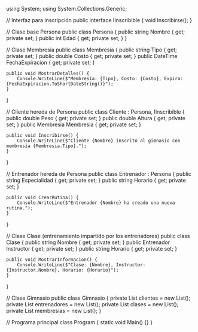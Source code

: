 using System;
using System.Collections.Generic;

// Interfaz para inscripción
public interface IInscribible {
    void Inscribirse();
}

// Clase base Persona
public class Persona {
    public string Nombre { get; private set; }
    public int Edad { get; private set; }
}

// Clase Membresia
public class Membresia {
    public string Tipo { get; private set; }
    public double Costo { get; private set; }
    public DateTime FechaExpiracion { get; private set; }
    
    public void MostrarDetalles() {
        Console.WriteLine($"Membresía: {Tipo}, Costo: {Costo}, Expira: {FechaExpiracion.ToShortDateString()}");
    }
}

// Cliente hereda de Persona
public class Cliente : Persona, IInscribible {
    public double Peso { get; private set; }
    public double Altura { get; private set; }
    public Membresia Membresia { get; private set; }
    
    public void Inscribirse() {
        Console.WriteLine($"Cliente {Nombre} inscrito al gimnasio con membresía {Membresia.Tipo}.");
    }
}

// Entrenador hereda de Persona
public class Entrenador : Persona {
    public string Especialidad { get; private set; }
    public string Horario { get; private set; }
    
    public void CrearRutina() {
        Console.WriteLine($"Entrenador {Nombre} ha creado una nueva rutina.");
    }
}

// Clase Clase (entrenamiento impartido por los entrenadores)
public class Clase {
    public string Nombre { get; private set; }
    public Entrenador Instructor { get; private set; }
    public string Horario { get; private set; }
    
    public void MostrarInformacion() {
        Console.WriteLine($"Clase: {Nombre}, Instructor: {Instructor.Nombre}, Horario: {Horario}");
    }
}

// Clase Gimnasio
public class Gimnasio {
    private List<Cliente> clientes = new List<Cliente>();
    private List<Entrenador> entrenadores = new List<Entrenador>();
    private List<Clase> clases = new List<Clase>();
    private List<Membresia> membresias = new List<Membresia>();
}

// Programa principal
class Program {
    static void Main() {}
}
